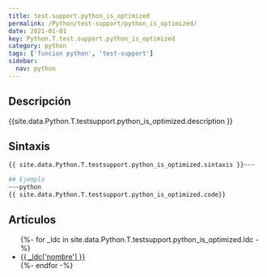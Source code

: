 ```yaml
---
title: test.support.python_is_optimized
permalink: /Python/test-support/python_is_optimized/
date: 2021-01-01
key: Python.T.test.support.python_is_optimized
category: python
tags: ['funcion python', 'test-support']
sidebar: 
  nav: python
---
```


## Descripción
{{site.data.Python.T.testsupport.python_is_optimized.description }}

## Sintaxis
~~~python
{{ site.data.Python.T.testsupport.python_is_optimized.sintaxis }}~~~

## Ejemplo
~~~python
{{ site.data.Python.T.testsupport.python_is_optimized.code}}
~~~

## Artículos
<ul>
{%- for _ldc in site.data.Python.T.testsupport.python_is_optimized.ldc -%}
   <li>
       <a href="{{_ldc['url'] }}">{{ _ldc['nombre'] }}</a>
   </li>
{%- endfor -%}
</ul>
